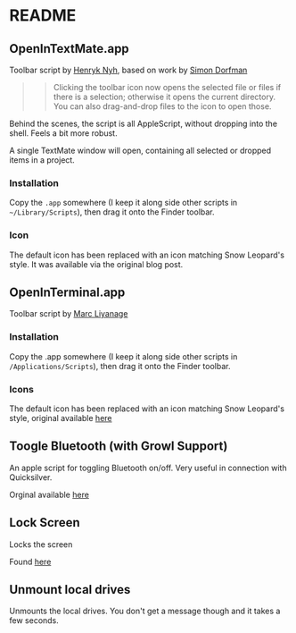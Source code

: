 # README #

## OpenInTextMate.app ##

Toolbar script by [Henryk Nyh](http://henrik.nyh.se), based on work by [Simon Dorfman](http://snippets.dzone.com/posts/show/1037)

> > Clicking the toolbar icon now opens the selected file or files if there is a selection; otherwise it opens the current directory. You can also drag-and-drop files to the icon to open those.

Behind the scenes, the script is all AppleScript, without dropping into the shell. Feels a bit more robust.

A single TextMate window will open, containing all selected or dropped items in a project.

### Installation ###

Copy the `.app` somewhere (I keep it along side other scripts in `~/Library/Scripts`), then drag it onto the Finder toolbar.

### Icon ###

The default icon has been replaced with an icon matching Snow Leopard's style. It was available via the original blog post.

## OpenInTerminal.app ##

Toolbar script by [Marc Liyanage](http://www.entropy.ch)

### Installation ###

Copy the .app somewhere (I keep it along side other scripts in `/Applications/Scripts`), then drag it onto the Finder toolbar.

### Icons ###

The default icon has been replaced with an icon matching Snow Leopard's style, original available [here](http://henrik.nyh.se/2007/10/open-terminal-here-and-glob-select-in-leopard-finder)

## Toogle Bluetooth (with Growl Support) ##

An apple script for toggling Bluetooth on/off. Very useful in connection with Quicksilver.

Orginal available [here](http://www.macosxhints.com/article.php?story=20070328181324855)

## Lock Screen ##

Locks the screen

Found [here](http://www.macosxtips.co.uk/index_files/run-applescripts-with-keyboard-shortcuts.html)

## Unmount local drives ##

Unmounts the local drives. You don't get a message though and it takes a few seconds.
